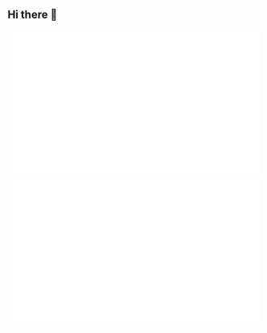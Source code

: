 ## Hi there 👋

<a href="https://github.com/inayet/github-stats">
<img src="https://github.com/inayet/github-stats/blob/master/generated/overview.svg#gh-dark-mode-only" />
<img src="https://github.com/inayet/github-stats/blob/master/generated/languages.svg#gh-dark-mode-only" /></a>

<!--
**inayet/inayet** is a ✨ _special_ ✨ repository because its `README.md` (this file) appears on your GitHub profile.

Here are some ideas to get you started:

- 🔭 I’m currently working on ...
- 🌱 I’m currently learning ...
- 👯 I’m looking to collaborate on ...
- 🤔 I’m looking for help with ...
- 💬 Ask me about ...
- 📫 How to reach me: ...
- 😄 Pronouns: ...
- ⚡ Fun fact: ...
-->
